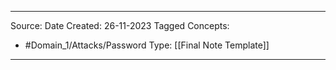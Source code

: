 - - -
Source:
Date Created:  26-11-2023
Tagged Concepts:
- #Domain_1/Attacks/Password 
Type: [[Final Note Template]]
- - - 
